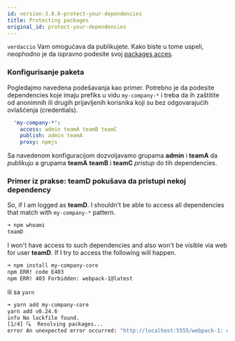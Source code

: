 ```yaml
---
id: version-3.8.6-protect-your-dependencies
title: Protecting packages
original_id: protect-your-dependencies
---
```

`verdaccio` Vam omogućava da publikujete. Kako biste u tome uspeli, neophodno je da ispravno podesite svoj [packages acces](packages).

### Konfigurisanje paketa

Pogledajmo navedena podešavanja kao primer. Potrebno je da podesite dependencies koje imaju prefiks u vidu `my-company-*` i treba da ih zaštitite od anonimnih ili drugih prijavljenih korisnika koji su bez odgovarajućih ovlašćenja (credentials).

```yaml
  'my-company-*':
    access: admin teamA teamB teamC
    publish: admin teamA
    proxy: npmjs
```

Sa navedenom konfiguracijom dozvoljavamo grupama **admin** i **teamA** da *publikuju* a grupama **teamA** **teamB** i **teamC** *pristup* do tih dependencies.

### Primer iz prakse: teamD pokušava da pristupi nekoj dependency

So, if I am logged as **teamD**. I shouldn't be able to access all dependencies that match with `my-company-*` pattern.

```bash
➜ npm whoami
teamD
```

I won't have access to such dependencies and also won't be visible via web for user **teamD**. If I try to access the following will happen.

```bash
➜ npm install my-company-core
npm ERR! code E403
npm ERR! 403 Forbidden: webpack-1@latest
```

ili sa `yarn`

```bash
➜ yarn add my-company-core
yarn add v0.24.6
info No lockfile found.
[1/4] 🔍  Resolving packages...
error An unexpected error occurred: "http://localhost:5555/webpack-1: unregistered users are not allowed to access package my-company-core".
```